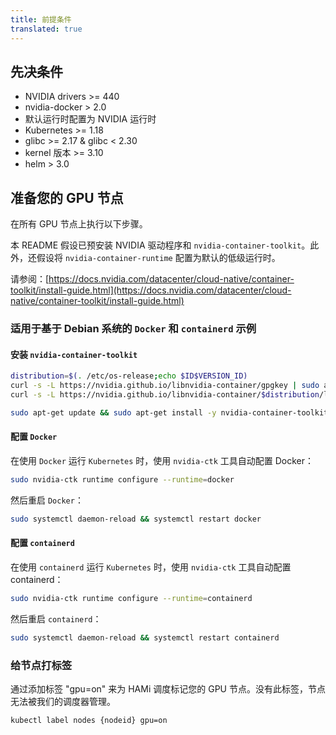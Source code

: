 ```yaml
---
title: 前提条件
translated: true
---
```


## 先决条件

- NVIDIA drivers >= 440
- nvidia-docker > 2.0
- 默认运行时配置为 NVIDIA 运行时
- Kubernetes >= 1.18
- glibc >= 2.17 & glibc < 2.30
- kernel 版本 >= 3.10
- helm > 3.0

## 准备您的 GPU 节点

在所有 GPU 节点上执行以下步骤。

本 README 假设已预安装 NVIDIA 驱动程序和 `nvidia-container-toolkit`。此外，还假设将 `nvidia-container-runtime` 配置为默认的低级运行时。

请参阅：[https://docs.nvidia.com/datacenter/cloud-native/container-toolkit/install-guide.html](https://docs.nvidia.com/datacenter/cloud-native/container-toolkit/install-guide.html)

### 适用于基于 Debian 系统的 `Docker` 和 `containerd` 示例

#### 安装 `nvidia-container-toolkit`

```bash
distribution=$(. /etc/os-release;echo $ID$VERSION_ID)
curl -s -L https://nvidia.github.io/libnvidia-container/gpgkey | sudo apt-key add -
curl -s -L https://nvidia.github.io/libnvidia-container/$distribution/libnvidia-container.list | sudo tee /etc/apt/sources.list.d/libnvidia-container.list

sudo apt-get update && sudo apt-get install -y nvidia-container-toolkit
```

#### 配置 `Docker`

在使用 `Docker` 运行 `Kubernetes` 时，使用 `nvidia-ctk` 工具自动配置 Docker：

```bash
sudo nvidia-ctk runtime configure --runtime=docker
```

然后重启 `Docker`：

```bash
sudo systemctl daemon-reload && systemctl restart docker
```

#### 配置 `containerd`

在使用 `containerd` 运行 `Kubernetes` 时，使用 `nvidia-ctk` 工具自动配置 containerd：

```bash
sudo nvidia-ctk runtime configure --runtime=containerd
```

然后重启 `containerd`：

```bash
sudo systemctl daemon-reload && systemctl restart containerd
```

### 给节点打标签

通过添加标签 "gpu=on" 来为 HAMi 调度标记您的 GPU 节点。没有此标签，节点无法被我们的调度器管理。

```
kubectl label nodes {nodeid} gpu=on